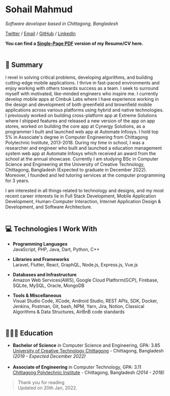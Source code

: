 # Sohail Mahmud

_Software developer based in Chittagong, Bangladesh_ <br>

[Twitter](https://twitter.com/sohailcx) / [Email](mailto:sohailmahmud@outlook.com) / [GitHub](https://github.com/sohailmahmud/) / [LinkedIn](https://www.linkedin.com/in/sohailmahmud/)

**You can find a [Single-Page PDF](https://sohailmahmud.github.io/resume.pdf) version of my Resume/CV here.**
<br><br>

## 📝 Summary

l revel in solving critical problems, developing algorithms, and building cutting-edge mobile applications. I thrive in fast-paced environments and enjoy working with others towards success as a team. I seek to surround myself with motivated, like-minded engineers who inspire me. I currently develop mobile apps at Cimbuk Labs where I have experience working in the design and development of both greenfield and brownfield mobile applications across various platforms using hybrid and native technologies. I previously worked on building cross-platform app at Extreme Solutions where I shipped features and released a new version of the app on app stores, worked on building the core app at Cynergy Solutions, as a programmer I built and launched web app at Automate Infosys. I hold top 5% in Associate's degree in Computer Engineering from Chittagong Polytechnic Institute, 2013-2018. During my time in school, I was a researcher and engineer who built and launched a education management system web app at Automate Infosys which received an award from the school at the annual showcase. Currently I am studying BSc in Computer Science and Engineering at the University of Creative Technology, Chittagong, Bangladesh (Expected to graduate in December 2022). Moreover, I founded and led tutoring services at the computer programming for 3 years.

I am interested in all things related to technology and designs, and my most recent career interests lie in Full Stack Development, Mobile Application Development, Human-Computer Interaction, Internet Application Design & Development, and Software Architecture.
<br><br>

<!--
## 👨🏽‍💻 Industry Experience
--
- **Software Developer (Mobile)** @ [AgreeYa Solutions](https://agreeya.com/) _(Aug 2020 - Present)_ <br>
  AgreeYa is a global systems integrator committed to delivering leading-edge, technology-enabled and business-driven solutions to small, medium and global Fortune 100 organizations.
  - Working experience in the design and development of both greenfield and brownfield mobile applications across various platforms using hybrid technologies such as Flutter, React Native, and Ionic.
  - Developed many Proof-of-Concepts (POC's) to showcase new features in mobile application development to clients.
  - Collaborated with DevOps team to design a scalable modular framework for continuous integration and automation of build generation, test case execution, and sending deliverables to the client.
  - Working directly with Director and Enterprise Architect to consistently deliver high performance, maintainable, and reliable infrastructure on our client projects.
  - Worked on estimates for project development and interacted with a client for the daily status call to identify key requirements, define project scope, develop a project plan and schedule.
    <br><br>
- **Software Engineer** @ [Kandou](https://www.kandouapp.com/) _(Nov 2019 - July 2020)_ <br>
  Kandou makes it easy for you to find social good events in your community
  - Expertise in UI/Front-End Development, developing features, and designing user interaction screens
  - Responsible for beta testing and releasing iOS and Android application to 300+ active users on app stores
  - Worked in an agile environment consisting of analyzing users and peer feedback on the submitted work
    <br><br>
- **Software Development Intern, Undergraduate Researcher** @ [Claryty](https://play.google.com/store/apps/details?id=com.claryty.claryty&hl=en_US) _(Nov 2018 - Oct 2019)_ <br>
  Bioinformatics Research Project by Stanford University
  - Developed new mobile application for consumers with React Native/Redux that presents adverse effect reports for prescription drugs
  - Designed the full architecture of software stack in order to scale future Food and Drug Administration(FDA) data sets and user input
    - 🧬 Integrated 20+ million lines of FDA data into database!
  - Involved in weekly SCRUM meetings to keep track of the ongoing project status and issues
  - Won 3rd prize out of 240 projects at College of Science and Engineering annual showcase in 2019 at SF State
    <br><br>
- **Open Source** @ [Facebook](https://reactnative.dev/)<br>
  React Native Core, React Native Website, React Native Directory - Contributed in migrating ImageStore native module into the new TurboModule System architecture of the repository(v59) - Updated API and Component docs to reflect the props and methods reflected in core repository(v62) - Added 50+ missing libraries(Analytics, Geolocation, Deep Link, UI Components, and Other Platforms) that are associated with react native to the directory list - Collaborated with core contributors to comprehend the code base and get peer feedback on the submitted work.
  <br><br>

## 👮🏽‍♂️Leadership Activities
--
- **Founder - Tutoring Services** @ [CS Sfsu](https://cs.sfsu.edu/) _(Aug 2017 - May 2020)_ <br>
  Association of Computing Machinery - World's largest scientific and educational computing society - Consulted with students in their side projects and assignments by showing them the effective use of standard data structures and algorithms - TA for 140 hours a semester - Improved overall academic performance of incoming freshmen and sophomores by 30% in core courses such as Programming Methodology and Software Development - Recruited, organized, and trained tutors for the Computer Science Department
  <br><br>
- **Hackathon Organizer** @ [SF Hacks](http://sfhacks.io/) _(Nov 2017 - May 2020)_ <br>
  - Arranged first collegiate Hackathon in San Francisco with over 350 attendees
  - Spearhead an outreach team to reach out to 30+ companies for partnership and raised $18,000 in sponsorship
    <br><br>
- **Teaching Assistant** @ [MobileSpace](http://www.mobilespace.xyz/) _(Feb. 2018 - Apr. 2018)_ <br>
  - Took initiative in learning react native and went on to successfully develop 2 functional apps under minimal supervision
  - Facilitated a dynamic and collaborative classroom of 15 students and conducted weekly office hours for further assistance
    <br><br>

## Here's some of the events I attended
--
- **Google Cloud Next Conference '19** _(San Francisco, CA, Apr 2019)_ <br>
- **Science and Engineering Student Gov Candidate** at [SF State]() _(San Francisco, CA, Apr 2019)_ <br>
- **Tech & Diversity Conference** at [Lyft HQ]() _(San Francisco, CA, Mar 2019)_ <br>
- **Website Design Opinion** at [Charles Schwab HQ]() _(San Francisco, CA, Apr 2018)_ <br>
- **Oracle Java One Conference '17** at _(San Francisco, CA, Oct 2017)_ <br>
- **Speaker at GitHub Field Day** at [Github HQ]() _(San Francisco, CA, Oct 2017)_ <br>
- **GitHub Universe Conference '17** _(San Francisco, CA, Oct 2017)_ <br>
- **Volunteer at CODE2040 Summit '17** _(San Francisco, CA, Aug 2017)_ <br>
- **Get-together Event** at [Twitter HQ]() _(San Francisco, CA, July 2017)_ <br>
- **Gaming Experience Review** at [Oculus HQ]() _(Menlo Park, CA, July 2017)_ <br>
- **Research Study** at [Facebook HQ]() _(Menlo Park, CA, May 2017)_ <br>
- **Yahoo Mail Design Review** at [Yahoo HQ]() _(San Francisco, CA, Apr 2017)_ <br>
- **User Experience Feedback** at [Playstation HQ]() _(San Mateo, CA)_ <br>
- **Product Review** at [Proteus Digital Health HQ]() _(Redwood City, CA)_ <br>
- **Mobile App Review** at [JPMorgan Chase]() _(San Francisco, CA)_ <br>
- **Website App Review** at [Wells Fargo HQ]() _(San Francisco, CA)_ <br>
  <br><br>

-->

## 💻 Technologies I Work With

- **Programming Languages**<br>
  JavaScript, PHP, Java, Dart, Python, C++

- **Libraries and Frameworks**<br>
  Laravel, Flutter, React, GraphQL, Node.js, Express.js, Vue.js

- **Databases and Infrastructure**<br>
  Amazon Web Services(AWS), Google Cloud Platform(GCP), Firebase, SQLite, MySQL, Oracle, MongoDB

- **Tools \& Miscellaneous**<br>
  Visual Studio Code, XCode, Android Studio, REST APIs, SDK, Docker, Jenkins, Postman, Git, bash, NPM, Yarn, Jira, Notion, Classical Algorithms \& Data Structures, AirBnB code standards
  <br><br>

## 🧑🏽‍🎓 Education

- **Bachelor of Science** in Computer Science and Engineering, GPA: 3.85<br>
  [University of Creative Technology Chittagong](https://www.uctc.edu.bd/) - Chittagong, Bangladesh _(2019 - Expected December 2022)_
  <br><br>
- **Associate of Engineering** in Computer Technology, GPA: 3.11<br>
  [Chittagong Polytechnic Institute](https://www.ctgpoly.gov.bd/) - Chittagong, Bangladesh _(2014 - 2018)_

> Thank you for reading <br>
> Updated on 20th Jan, 2022.
